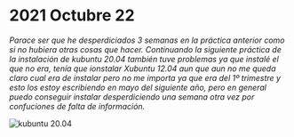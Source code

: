# 2021 Octubre 22

*Parace ser que he desperdiciados 3 semanas en la práctica anterior como si no hubiera otras cosas que hacer.
Continuando la siguiente práctica de la instalación de kubuntu 20.04 también tuve problemas ya que instalé el que no era, tenía que ionstalar Xubuntu 12.04 aun que aun no me queda claro cual era de instalar pero no me importa ya que era del 1º trimestre y esto los estoy escribiendo en mayo del siguiente año, pero en general puedo conseguir instalar desperdiciendo una semana otra vez por confuciones de falta de información.*

![kubuntu 20.04](images/Kubuntu1.jpg)